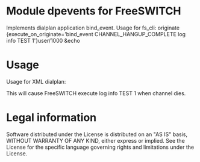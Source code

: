 # Module dpevents for FreeSWITCH

Implements dialplan application bind_event.
Usage for fs_cli:
originate {execute_on_originate='bind_event CHANNEL_HANGUP_COMPLETE log info TEST 1'}user/1000 &echo

# Usage

Usage for XML dialplan:
<action application="bind_event" data="CHANNEL_HANGUP_COMPLETE log info TEST 1"/>

This will cause FreeSWITCH execute log info TEST 1 when channel dies.

# Legal information

Software distributed under the License is distributed on an "AS IS" basis,
WITHOUT WARRANTY OF ANY KIND, either express or implied. See the License
for the specific language governing rights and limitations under the License.
